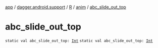 [app](../../../index.md) / [dagger.android.support](../../index.md) / [R](../index.md) / [anim](index.md) / [abc_slide_out_top](./abc_slide_out_top.md)

# abc_slide_out_top

`static val abc_slide_out_top: `[`Int`](https://kotlinlang.org/api/latest/jvm/stdlib/kotlin/-int/index.html)
`static val abc_slide_out_top: `[`Int`](https://kotlinlang.org/api/latest/jvm/stdlib/kotlin/-int/index.html)